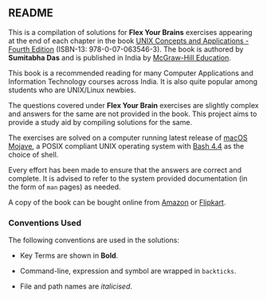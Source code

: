 ## README

This is a compilation of solutions for **Flex Your Brains** exercises appearing at the end of each chapter in the book [UNIX Concepts and Applications - Fourth Edition][Book] (ISBN-13: 978-0-07-063546-3). The book is authored by **Sumitabha Das** and is published in India by [McGraw-Hill Education][Publisher].

This book is a recommended reading for many Computer Applications and Information Technology courses across India. It is also quite popular among students who are UNIX/Linux newbies.

The questions covered under **Flex Your Brain** exercises are slightly complex and answers for the same are not provided in the book. This project aims to provide a study aid by compiling solutions for the same.

The exercises are solved on a computer running latest release of [macOS Mojave][macOS], a POSIX compliant UNIX operating system with [Bash 4.4][Bash] as the choice of shell.

Every effort has been made to ensure that the answers are correct and complete. It is advised to refer to the system provided documentation (in the form of `man` pages) as needed.

A copy of the book can be bought online from [Amazon][Amazon] or [Flipkart][Flipkart].

### Conventions Used

The following conventions are used in the solutions:

- Key Terms are shown in **Bold**.

- Command-line, expression and symbol are wrapped in `backticks`.

- File and path names are _italicised_.

[Book]:      http://mhhe.com/das/uca
[Publisher]: https://www.mheducation.co.in
[macOS]:     https://www.apple.com/macos/mojave/
[Bash]:      https://www.gnu.org/software/bash
[Amazon]:    https://amzn.to/2xAJ2lJ
[Flipkart]:  https://www.flipkart.com/unix-concepts-applications-4th/p/itmczynvf32hxm3f
